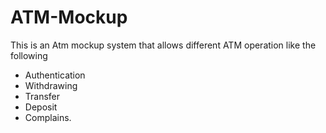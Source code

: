 # ATM-Mockup
This is an Atm mockup system that allows different ATM operation
like the following
* Authentication
* Withdrawing
* Transfer
* Deposit
* Complains.
